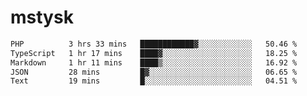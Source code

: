 # mstysk

<!--START_SECTION:waka-->

```txt
PHP          3 hrs 33 mins   ████████████▓░░░░░░░░░░░░   50.46 %
TypeScript   1 hr 17 mins    ████▓░░░░░░░░░░░░░░░░░░░░   18.25 %
Markdown     1 hr 11 mins    ████▒░░░░░░░░░░░░░░░░░░░░   16.92 %
JSON         28 mins         █▓░░░░░░░░░░░░░░░░░░░░░░░   06.65 %
Text         19 mins         █░░░░░░░░░░░░░░░░░░░░░░░░   04.51 %
```

<!--END_SECTION:waka-->

